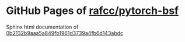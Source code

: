 GitHub Pages of [rafcc/pytorch-bsf](https://github.com/rafcc/pytorch-bsf)
===
Sphinx html documentation of [0b2132b9aaa5a849fb1961d3739a4fb6d143abdc](https://github.com/rafcc/pytorch-bsf/tree/0b2132b9aaa5a849fb1961d3739a4fb6d143abdc)
